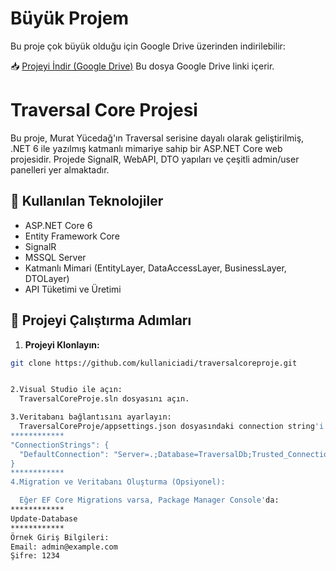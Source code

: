 # Büyük Projem

Bu proje çok büyük olduğu için Google Drive üzerinden indirilebilir:

📥 [Projeyi İndir (Google Drive)](https://drive.google.com/drive/folders/172n2ob75sFsFR0TbtLoGQ4NZwhhJddFt?usp=sharing)
Bu dosya Google Drive linki içerir.


# Traversal Core Projesi

Bu proje, Murat Yücedağ'ın Traversal serisine dayalı olarak geliştirilmiş, .NET 6 ile yazılmış katmanlı mimariye sahip bir ASP.NET Core web projesidir. Projede SignalR, WebAPI, DTO yapıları ve çeşitli admin/user panelleri yer almaktadır.

## 🔧 Kullanılan Teknolojiler

- ASP.NET Core 6
- Entity Framework Core
- SignalR
- MSSQL Server
- Katmanlı Mimari (EntityLayer, DataAccessLayer, BusinessLayer, DTOLayer)
- API Tüketimi ve Üretimi

## 🚀 Projeyi Çalıştırma Adımları

1. **Projeyi Klonlayın:**

```bash
git clone https://github.com/kullaniciadi/traversalcoreproje.git


2.Visual Studio ile açın:
  TraversalCoreProje.sln dosyasını açın.

3.Veritabanı bağlantısını ayarlayın:
  TraversalCoreProje/appsettings.json dosyasındaki connection string'i kendi SQL Server bağlantınıza göre düzenleyin:
************
"ConnectionStrings": {
  "DefaultConnection": "Server=.;Database=TraversalDb;Trusted_Connection=True;"
}
************
4.Migration ve Veritabanı Oluşturma (Opsiyonel):

  Eğer EF Core Migrations varsa, Package Manager Console'da:
************
Update-Database
************
Örnek Giriş Bilgileri:
Email: admin@example.com
Şifre: 1234